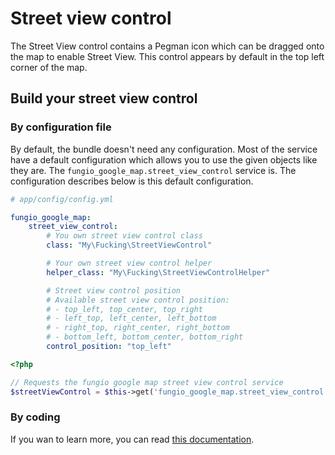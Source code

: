# Street view control

The Street View control contains a Pegman icon which can be dragged onto the map to enable Street View. This control
appears by default in the top left corner of the map.

## Build your street view control

### By configuration file

By default, the bundle doesn't need any configuration. Most of the service have a default configuration which allows
you to use the given objects like they are. The ``fungio_google_map.street_view_control`` service is. The configuration
describes below is this default configuration.

```yaml
# app/config/config.yml

fungio_google_map:
    street_view_control:
        # You own street view control class
        class: "My\Fucking\StreetViewControl"

        # Your own street view control helper
        helper_class: "My\Fucking\StreetViewControlHelper"

        # Street view control position
        # Available street view control position:
        # - top_left, top_center, top_right
        # - left_top, left_center, left_bottom
        # - right_top, right_center, right_bottom
        # - bottom_left, bottom_center, bottom_right
        control_position: "top_left"
```

``` php
<?php

// Requests the fungio google map street view control service
$streetViewControl = $this->get('fungio_google_map.street_view_control');
```

### By coding

If you wan to learn more, you can read
[this documentation](https://github.com/fungio/fungio-google-map/blob/master/doc/usage/controls/street_view.md).
